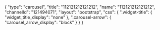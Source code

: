 {
    "type": "carousel",
    "title": "112121212121212",
    "name": "112121212121212",
    "channelId": "121494071",
    "layout": "bootstrap",
    "css": {
        ".widget-title": {
            "widget_title_display": "none"
        },
        ".carousel-arrow": {
            "carousel_arrow_display": "block"
        }
    }
}